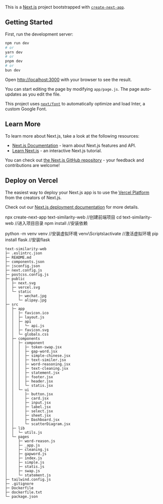 This is a [Next.js](https://nextjs.org/) project bootstrapped with [`create-next-app`](https://github.com/vercel/next.js/tree/canary/packages/create-next-app).

## Getting Started

First, run the development server:

```bash
npm run dev
# or
yarn dev
# or
pnpm dev
# or
bun dev
```

Open [http://localhost:3000](http://localhost:3000) with your browser to see the result.

You can start editing the page by modifying `app/page.js`. The page auto-updates as you edit the file.

This project uses [`next/font`](https://nextjs.org/docs/basic-features/font-optimization) to automatically optimize and load Inter, a custom Google Font.

## Learn More

To learn more about Next.js, take a look at the following resources:

- [Next.js Documentation](https://nextjs.org/docs) - learn about Next.js features and API.
- [Learn Next.js](https://nextjs.org/learn) - an interactive Next.js tutorial.

You can check out [the Next.js GitHub repository](https://github.com/vercel/next.js/) - your feedback and contributions are welcome!

## Deploy on Vercel

The easiest way to deploy your Next.js app is to use the [Vercel Platform](https://vercel.com/new?utm_medium=default-template&filter=next.js&utm_source=create-next-app&utm_campaign=create-next-app-readme) from the creators of Next.js.

Check out our [Next.js deployment documentation](https://nextjs.org/docs/deployment) for more details.


npx create-next-app text-similarity-web    //创建前端项目
cd text-similarity-web   //进入项目目录
npm install   //安装依赖

python -m venv venv  //安装虚拟环境
venv\Scripts\activate  //激活虚拟环境
pip install flask   //安装flask


```
text-similarity-web
├─ .eslintrc.json
├─ README.md
├─ components.json
├─ jsconfig.json
├─ next.config.js
├─ postcss.config.js
├─ public
│  ├─ next.svg
│  ├─ vercel.svg
│  └─ static
│     ├─ wechat.jpg
│     └─ alipay.jpg
├─ src
│  ├─ app
│  │  ├─ favicon.ico
│  │  ├─ layout.js
│  │  ├─ api
│  │  │  └─ api.js
│  │  ├─ favicon.svg
│  │  └─ globals.css
│  ├─ components
│  │  ├─ component
│  │  │  ├─ token-swap.jsx
│  │  │  ├─ gap-word.jsx
│  │  │  ├─ simple-chinese.jsx
│  │  │  ├─ text-similer.jsx
│  │  │  ├─ word-reasoning.jsx
│  │  │  ├─ text-cleaning.jsx
│  │  │  ├─ statement.jsx
│  │  │  ├─ footer.jsx
│  │  │  ├─ header.jsx
│  │  │  └─ statis.jsx
│  │  └─ ui
│  │     ├─ button.jsx
│  │     ├─ card.jsx
│  │     ├─ input.jsx
│  │     ├─ label.jsx
│  │     ├─ select.jsx
│  │     ├─ sheet.jsx
│  │     ├─ Dashboard.jsx
│  │     └─ scatterDiagram.jsx
│  ├─ lib
│  │  └─ utils.js
│  └─ pages
│     ├─ word-reason.js
│     ├─ _app.js
│     ├─ cleaning.js
│     ├─ gapword.js
│     ├─ index.js
│     ├─ simple.js
│     ├─ statis.js
│     ├─ swap.js
│     └─ statement.js
├─ tailwind.config.js
├─ .gitignore
├─ Dockerfile
├─ dockerfile.txt
└─ package.json

```